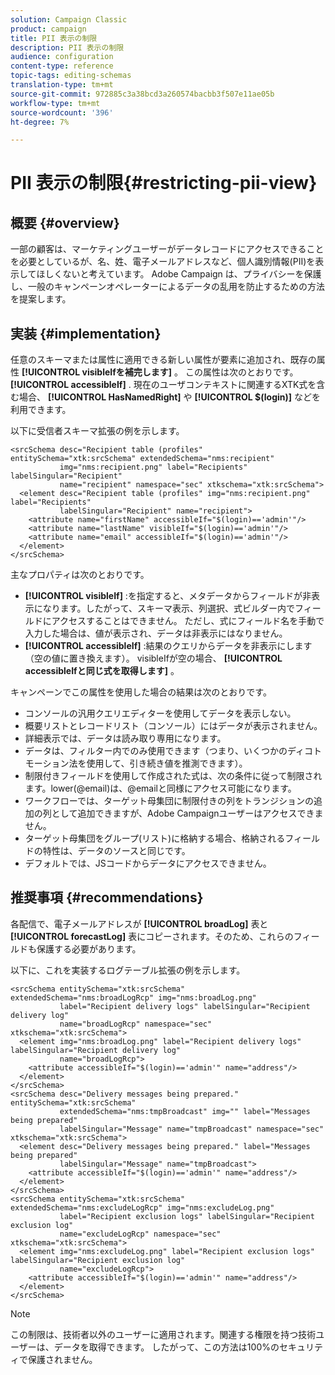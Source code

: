 ```yaml
---
solution: Campaign Classic
product: campaign
title: PII 表示の制限
description: PII 表示の制限
audience: configuration
content-type: reference
topic-tags: editing-schemas
translation-type: tm+mt
source-git-commit: 972885c3a38bcd3a260574bacbb3f507e11ae05b
workflow-type: tm+mt
source-wordcount: '396'
ht-degree: 7%

---
```



# PII 表示の制限{#restricting-pii-view}

## 概要 {#overview}

一部の顧客は、マーケティングユーザーがデータレコードにアクセスできることを必要としているが、名、姓、電子メールアドレスなど、個人識別情報(PII)を表示してほしくないと考えています。 Adobe Campaign は、プライバシーを保護し、一般のキャンペーンオペレーターによるデータの乱用を防止するための方法を提案します。

## 実装 {#implementation}

任意のスキーマまたは属性に適用できる新しい属性が要素に追加され、既存の属性 **[!UICONTROL visibleIfを補完します]** 。 この属性は次のとおりです。 **[!UICONTROL accessibleIf]** . 現在のユーザコンテキストに関連するXTK式を含む場合、 **[!UICONTROL HasNamedRight]** や **[!UICONTROL $(login)]** などを利用できます。

以下に受信者スキーマ拡張の例を示します。

```
<srcSchema desc="Recipient table (profiles" entitySchema="xtk:srcSchema" extendedSchema="nms:recipient"
           img="nms:recipient.png" label="Recipients" labelSingular="Recipient"
           name="recipient" namespace="sec" xtkschema="xtk:srcSchema">
  <element desc="Recipient table (profiles" img="nms:recipient.png" label="Recipients"
           labelSingular="Recipient" name="recipient">
    <attribute name="firstName" accessibleIf="$(login)=='admin'"/>
    <attribute name="lastName" visibleIf="$(login)=='admin'"/>
    <attribute name="email" accessibleIf="$(login)=='admin'"/>
  </element>
</srcSchema>
```

主なプロパティは次のとおりです。

* **[!UICONTROL visibleIf]** :を指定すると、メタデータからフィールドが非表示になります。したがって、スキーマ表示、列選択、式ビルダー内でフィールドにアクセスすることはできません。 ただし、式にフィールド名を手動で入力した場合は、値が表示され、データは非表示にはなりません。
* **[!UICONTROL accessibleIf]** :結果のクエリからデータを非表示にします（空の値に置き換えます）。 visibleIfが空の場合、 **[!UICONTROL accessibleIfと同じ式を取得します]** 。

キャンペーンでこの属性を使用した場合の結果は次のとおりです。

* コンソールの汎用クエリエディターを使用してデータを表示しない。
* 概要リストとレコードリスト（コンソール）にはデータが表示されません。
* 詳細表示では、データは読み取り専用になります。
* データは、フィルター内でのみ使用できます（つまり、いくつかのディコトモーション法を使用して、引き続き値を推測できます）。
* 制限付きフィールドを使用して作成された式は、次の条件に従って制限されます。lower(@email)は、@emailと同様にアクセス可能になります。
* ワークフローでは、ターゲット母集団に制限付きの列をトランジションの追加の列として追加できますが、Adobe Campaignユーザーはアクセスできません。
* ターゲット母集団をグループ(リスト)に格納する場合、格納されるフィールドの特性は、データのソースと同じです。
* デフォルトでは、JSコードからデータにアクセスできません。

## 推奨事項 {#recommendations}

各配信で、電子メールアドレスが **[!UICONTROL broadLog]** 表と **[!UICONTROL forecastLog]** 表にコピーされます。そのため、これらのフィールドも保護する必要があります。

以下に、これを実装するログテーブル拡張の例を示します。

```
<srcSchema entitySchema="xtk:srcSchema" extendedSchema="nms:broadLogRcp" img="nms:broadLog.png"
           label="Recipient delivery logs" labelSingular="Recipient delivery log"
           name="broadLogRcp" namespace="sec" xtkschema="xtk:srcSchema">
  <element img="nms:broadLog.png" label="Recipient delivery logs" labelSingular="Recipient delivery log"
           name="broadLogRcp">
    <attribute accessibleIf="$(login)=='admin'" name="address"/>
  </element>
</srcSchema>
<srcSchema desc="Delivery messages being prepared." entitySchema="xtk:srcSchema"
           extendedSchema="nms:tmpBroadcast" img="" label="Messages being prepared"
           labelSingular="Message" name="tmpBroadcast" namespace="sec" xtkschema="xtk:srcSchema">
  <element desc="Delivery messages being prepared." label="Messages being prepared"
           labelSingular="Message" name="tmpBroadcast">
    <attribute accessibleIf="$(login)=='admin'" name="address"/>
  </element>
</srcSchema>
<srcSchema entitySchema="xtk:srcSchema" extendedSchema="nms:excludeLogRcp" img="nms:excludeLog.png"
           label="Recipient exclusion logs" labelSingular="Recipient exclusion log"
           name="excludeLogRcp" namespace="sec" xtkschema="xtk:srcSchema">
  <element img="nms:excludeLog.png" label="Recipient exclusion logs" labelSingular="Recipient exclusion log"
           name="excludeLogRcp">
    <attribute accessibleIf="$(login)=='admin'" name="address"/>
  </element>
</srcSchema>
```

>[!NOTE]
>
>この制限は、技術者以外のユーザーに適用されます。関連する権限を持つ技術ユーザーは、データを取得できます。 したがって、この方法は100%のセキュリティで保護されません。

